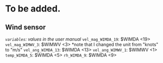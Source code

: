 # To be added.

## Wind sensor 
*`variables`: values in the user manual*
`vel_mag_WIMDA_19`: $WIMDA <19>
`vel_mag_WIMWV_3`: $WIMWV <3>  *note that I changed the unit from "knots" to "m/s"
`vel_ang_WIMDA_13`: $WIMDA <13>
`vel_ang_WIMWV_1`: $WIMWV <1>
`temp_WIMDA_5`: $WIMDA <5>
`rh_WIMDA_9`: $WIMDA <9>